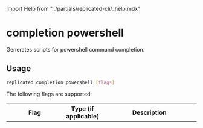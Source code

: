 import Help from "../partials/replicated-cli/_help.mdx"

# completion powershell

Generates scripts for powershell command completion.

## Usage

```bash
replicated completion powershell [flags]
```

The following flags are supported:

<table>
  <tr>
    <th width="30%">Flag</th>
    <th width="20%">Type (if applicable)</th>
    <th width="50%">Description</th>
  </tr>
  <Help/>
</table>
